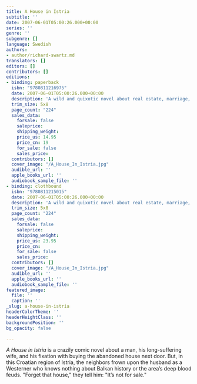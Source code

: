 ```yaml
---
title: A House in Istria
subtitle: ''
date: 2007-06-01T05:00:26.000+00:00
series: ''
genre: ''
subgenre: []
language: Swedish
authors:
- author/richard-swartz.md
translators: []
editors: []
contributors: []
editions:
- binding: paperback
  isbn: "9780811216975"
  date: 2007-06-01T05:00:26.000+00:00
  description: 'A wild and quixotic novel about real estate, marriage, and obsession. '
  trim_size: 5x8
  page_count: "224"
  sales_data:
    forsale: false
    saleprice: 
    shipping_weight: 
    price_us: 14.95
    price_cn: 19
    for_sale: false
    sales_price: 
  contributors: []
  cover_image: "/A_House_In_Istria.jpg"
  audible_url: ''
  apple_books_url: ''
  audiobook_sample_file: ''
- binding: clothbound
  isbn: "9780811215015"
  date: 2007-06-01T05:00:26.000+00:00
  description: 'A wild and quixotic novel about real estate, marriage, and obsession. '
  trim_size: 5x8
  page_count: "224"
  sales_data:
    forsale: false
    saleprice: 
    shipping_weight: 
    price_us: 23.95
    price_cn: 
    for_sale: false
    sales_price: 
  contributors: []
  cover_image: "/A_House_In_Istria.jpg"
  audible_url: ''
  apple_books_url: ''
  audiobook_sample_file: ''
featured_image:
  file: ''
  caption: ''
_slug: a-house-in-istria
headerColorTheme: ''
headerHeightClass: ''
backgroundPosition: ''
bg_opacity: false

---
```

_A House in Istria_ is a crazily comic novel about a man, his long-suffering wife, and his fixation with buying the abandoned house next door. But, in this Croatian region of Istria, the neighbors frown upon the husband as a Westerner who knows nothing about Balkan history or the area’s deep blood feuds. "Forget that house," they tell him: "It’s not for sale."